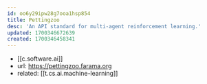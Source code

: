 ```yaml
---
id: oo6y29ipw28g7ooa1hsp854
title: Pettingzoo
desc: 'An API standard for multi-agent reinforcement learning.'
updated: 1700346672639
created: 1700346458341
---
```


- [[c.software.ai]]
- url: https://pettingzoo.farama.org
- related: [[t.cs.ai.machine-learning]]